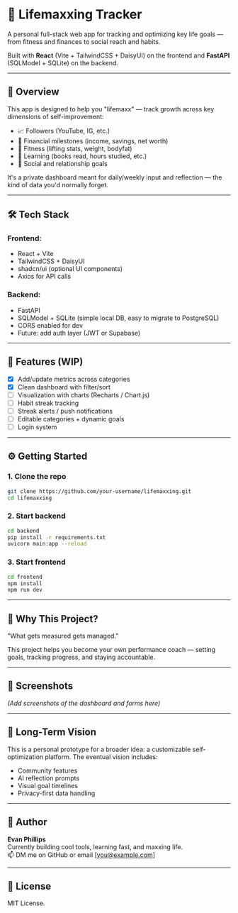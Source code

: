 # 🧠 Lifemaxxing Tracker

A personal full-stack web app for tracking and optimizing key life goals — from fitness and finances to social reach and habits.

Built with **React** (Vite + TailwindCSS + DaisyUI) on the frontend and **FastAPI** (SQLModel + SQLite) on the backend.

---

## 🚀 Overview

This app is designed to help you "lifemaxx" — track growth across key dimensions of self-improvement:
- 📈 Followers (YouTube, IG, etc.)
- 💸 Financial milestones (income, savings, net worth)
- 💪 Fitness (lifting stats, weight, bodyfat)
- 🧠 Learning (books read, hours studied, etc.)
- 🤝 Social and relationship goals

It's a private dashboard meant for daily/weekly input and reflection — the kind of data you'd normally forget.

---

## 🛠 Tech Stack

### Frontend:
- React + Vite
- TailwindCSS + DaisyUI
- shadcn/ui (optional UI components)
- Axios for API calls

### Backend:
- FastAPI
- SQLModel + SQLite (simple local DB, easy to migrate to PostgreSQL)
- CORS enabled for dev
- Future: add auth layer (JWT or Supabase)

---

## 🧩 Features (WIP)

- [x] Add/update metrics across categories
- [x] Clean dashboard with filter/sort
- [ ] Visualization with charts (Recharts / Chart.js)
- [ ] Habit streak tracking
- [ ] Streak alerts / push notifications
- [ ] Editable categories + dynamic goals
- [ ] Login system

---

## ⚙️ Getting Started

### 1. Clone the repo
```bash
git clone https://github.com/your-username/lifemaxxing.git
cd lifemaxxing
```

### 2. Start backend
```bash
cd backend
pip install -r requirements.txt
uvicorn main:app --reload
```

### 3. Start frontend
```bash
cd frontend
npm install
npm run dev
```

---

## 🌱 Why This Project?

"What gets measured gets managed."

This project helps you become your own performance coach — setting goals, tracking progress, and staying accountable.

---

## 📸 Screenshots

*(Add screenshots of the dashboard and forms here)*

---

## 🧠 Long-Term Vision

This is a personal prototype for a broader idea: a customizable self-optimization platform. The eventual vision includes:

- Community features
- AI reflection prompts
- Visual goal timelines
- Privacy-first data handling

---

## 🧊 Author

**Evan Phillips**  
Currently building cool tools, learning fast, and maxxing life.  
📫 DM me on GitHub or email [you@example.com]

---

## 📝 License

MIT License.
